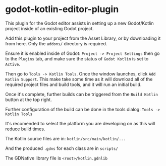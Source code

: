 # godot-kotlin-editor-plugin

This plugin for the Godot editor assists in setting up a new Godot/Kotlin project inside of an existing Godot project.

Add this plugin to your project from the Asset Library, or by downloading it from here. Only the `addons/` directory is required.

Ensure it is enabled inside of Godot: `Project -> Project Settings` then go to the `Plugins` tab, and make sure the status of `Godot Kotlin` is set to `Active`.

Then go to `Tools -> Kotlin Tools`. Once the window launches, click `Add Kotlin Support`. This make take some time as it will download all of the required project files and build tools, and it will run an initial build.

Once it's complete, further builds can be triggered from the `Build Kotlin` button at the top right.

Further configuration of the build can be done in the tools dialog: `Tools -> Kotlin Tools`

It's recomended to select the platform you are developing on as this will reduce build times.

The Kotlin source files are in: `kotlin/src/main/kotlin/...`

And the produced `.gdns` for each class are in `scripts/`

The GDNative library file is `<root>/kotlin.gdnlib`